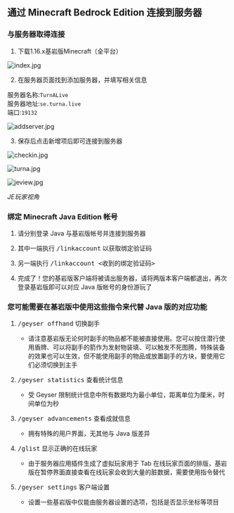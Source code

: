 ## 通过 Minecraft Bedrock Edition 连接到服务器

### 与服务器取得连接

1. 下载1.16.x基岩版Minecraft（全平台）

![index.jpg](https://ddns.xsling.xyz:3561/images/2021/01/01/index.jpg)

2. 在服务器页面找到添加服务器，并填写相关信息

服务器名称:`TurnALive`</br>
服务器地址:`se.turna.live`</br>
端口:`19132`

![addserver.jpg](https://ddns.xsling.xyz:3561/images/2021/01/01/addserver.jpg)

3. 保存后点击新增项后即可连接到服务器

![checkin.jpg](https://ddns.xsling.xyz:3561/images/2021/01/01/checkin.jpg)

![turna.jpg](https://ddns.xsling.xyz:3561/images/2021/01/01/turna.jpg)


![jeview.jpg](https://ddns.xsling.xyz:3561/images/2021/01/01/jeview.jpg)

*JE玩家视角*

### 绑定 Minecraft Java Edition 帐号

1. 请分别登录 Java 与基岩版帐号并连接到服务器

1. 其中一端执行 <kbd>/linkaccount</kbd> 以获取绑定验证码

3. 另一端执行 <kbd>/linkaccount \<收到的绑定验证码></kbd>

4. 完成了！您的基岩版客户端将被请出服务器，请将两版本客户端都退出，再次登录基岩版即可以对应 Java 版帐号的身份游玩了

### 您可能需要在基岩版中使用这些指令来代替 Java 版的对应功能

1.  <kbd>/geyser offhand</kbd> 切换副手

    - 请注意基岩版无论何时副手的物品都不能被直接使用。您可以按住潜行使用盾牌、可以将副手的箭作为发射物装填、可以触发不死图腾，特殊装备的效果也可以生效，但不能使用副手的物品或放置副手的方块，要使用它们必须切换到主手

1. <kbd>/geyser statistics</kbd> 查看统计信息

    - 受 Geyser 限制统计信息中所有数据均为最小单位，距离单位为厘米，时间单位为秒

1. <kbd>/geyser advancements</kbd> 查看成就信息

    - 拥有特殊的用户界面，无其他与 Java 版差异

1. <kbd>/glist</kbd> 显示正确的在线玩家

    - 由于服务器应用插件生成了虚拟玩家用于 Tab 在线玩家页面的排版，基岩版在暂停界面直接查看在线玩家会收到大量的脏数据，需要使用指令替代

1. <kbd>/geyser settings</kbd> 客户端设置

    - 设置一些基岩版中仅能由服务器设置的选项，包括是否显示坐标等项目
